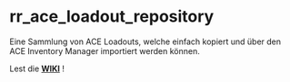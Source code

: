 # rr_ace_loadout_repository
Eine Sammlung von ACE Loadouts, welche einfach kopiert und über den ACE Inventory Manager importiert werden können.

Lest die [**WIKI**](https://github.com/PaxJaromeMalues/rr_ace_loadout_repository/wiki) !
